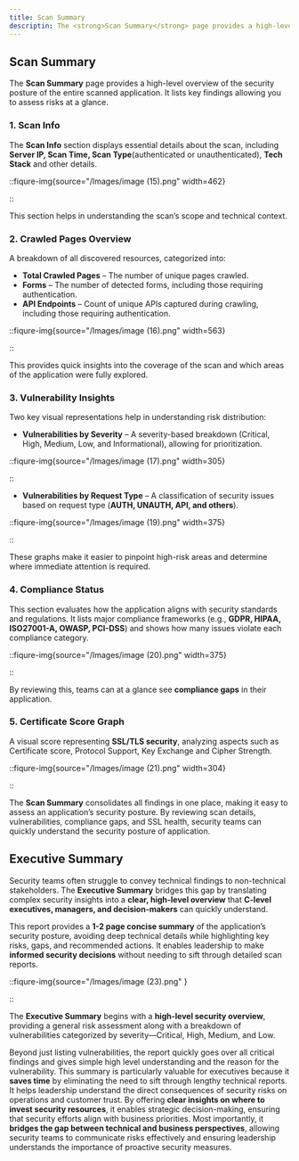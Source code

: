 ```yaml
---
title: Scan Summary
descriptin: The <strong>Scan Summary</strong> page provides a high-level overview of the security posture of the entire scanned application. It lists key findings allowing you to assess risks at a glance.
---
```


## Scan Summary

The <strong>Scan Summary</strong> page provides a high-level overview of the security posture of the entire scanned application. It lists key findings allowing you to assess risks at a glance.

### 1. Scan Info

The **Scan Info** section displays essential details about the scan, including **Server IP, Scan Time, Scan Type**(authenticated or unauthenticated), **Tech Stack** and other details.

::fiqure-img{source="/Images/image (15).png" width=462}

<!-- <img src="/Images/image (15).png" alt="" width="462"> -->

::

This section helps in understanding the scan’s scope and technical context.

### 2. Crawled Pages Overview

A breakdown of all discovered resources, categorized into:

- **Total Crawled Pages** – The number of unique pages crawled.
- **Forms** – The number of detected forms, including those requiring authentication.
- **API Endpoints** – Count of unique APIs captured during crawling, including those requiring authentication.

::fiqure-img{source="/Images/image (16).png" width=563}

<!-- <img src="/Images/image (16).png" alt="" width="563"> -->

::

This provides quick insights into the coverage of the scan and which areas of the application were fully explored.

### 3. Vulnerability Insights

Two key visual representations help in understanding risk distribution:

- **Vulnerabilities by Severity** – A severity-based breakdown (Critical, High, Medium, Low, and Informational), allowing for prioritization.

::fiqure-img{source="/Images/image (17).png" width=305}

<!-- <img src="/Images/image (17).png" alt="" width="305"> -->

::

- **Vulnerabilities by Request Type** – A classification of security issues based on request type (**AUTH, UNAUTH, API, and others**).

::fiqure-img{source="/Images/image (19).png" width=375}

<!-- <img src="/Images/image (19).png" alt="" width="375"> -->

::

These graphs make it easier to pinpoint high-risk areas and determine where immediate attention is required.

### 4. Compliance Status

This section evaluates how the application aligns with security standards and regulations. It lists major compliance frameworks (e.g., **GDPR, HIPAA, ISO27001-A, OWASP, PCI-DSS**) and shows how many issues violate each compliance category.

::fiqure-img{source="/Images/image (20).png" width=375}

<!-- <img src="/Images/image (20).png" alt="" width="375"> -->

::

By reviewing this, teams can at a glance see **compliance gaps** in their application.

### 5. Certificate Score Graph

A visual score representing **SSL/TLS security**, analyzing aspects such as Certificate score, Protocol Support, Key Exchange and Cipher Strength.

::fiqure-img{source="/Images/image (21).png" width=304}

<!-- <img src="/Images/image (21).png" alt="" width="304"> -->

::

The **Scan Summary** consolidates all findings in one place, making it easy to assess an application’s security posture. By reviewing scan details, vulnerabilities, compliance gaps, and SSL health, security teams can quickly understand the security posture of application.

## Executive Summary

Security teams often struggle to convey technical findings to non-technical stakeholders. The **Executive Summary** bridges this gap by translating complex security insights into a **clear, high-level overview** that **C-level executives, managers, and decision-makers** can quickly understand.

This report provides a **1-2 page concise summary** of the application’s security posture, avoiding deep technical details while highlighting key risks, gaps, and recommended actions. It enables leadership to make **informed security decisions** without needing to sift through detailed scan reports.

::fiqure-img{source="/Images/image (23).png" }

<!-- <img src="/Images/image (23).png" alt=""> -->

::

The **Executive Summary** begins with a **high-level security overview**, providing a general risk assessment along with a breakdown of vulnerabilities categorized by severity—Critical, High, Medium, and Low.&#x20;

Beyond just listing vulnerabilities, the report quickly goes over all critical findings and gives simple high level understanding and the reason for the vulnerability. This summary is particularly valuable for executives because it **saves time** by eliminating the need to sift through lengthy technical reports. It helps leadership understand the direct consequences of security risks on operations and customer trust. By offering **clear insights on where to invest security resources**, it enables strategic decision-making, ensuring that security efforts align with business priorities. Most importantly, it **bridges the gap between technical and business perspectives**, allowing security teams to communicate risks effectively and ensuring leadership understands the importance of proactive security measures.
